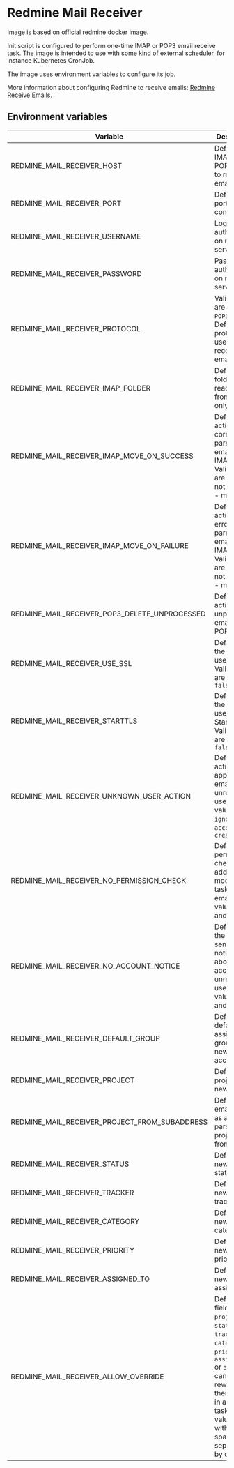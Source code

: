 # Redmine Mail Receiver

Image is based on official redmine docker image.

Init script is configured to perform one-time IMAP or POP3 email receive task.
The image is intended to use with some kind of external scheduler,
for instance Kubernetes CronJob.

The image uses environment variables to configure its job.

More information about configuring Redmine to receive emails:  [Redmine Receive Emails](https://www.redmine.org/projects/redmine/wiki/RedmineReceivingEmails).

## Environment variables


| Variable                                      | Description                                                                                                                                                                                                      |
| --------------------------------------------- | ---------------------------------------------------------------------------------------------------------------------------------------------------------------------------------------------------------------- |
| REDMINE_MAIL_RECEIVER_HOST                    | Defines an IMAP or POP3 server to receiver emails from                                                                                                                                                           |
| REDMINE_MAIL_RECEIVER_PORT                    | Defines TCP port to connect to                                                                                                                                                                                   |
| REDMINE_MAIL_RECEIVER_USERNAME                | Login to authenticate on mail server                                                                                                                                                                             |
| REDMINE_MAIL_RECEIVER_PASSWORD                | Password to authenticate on mail server                                                                                                                                                                          |
| REDMINE_MAIL_RECEIVER_PROTOCOL                | Valid values are `IMAP` or `POP3`. Defines protocol to use to receive emails                                                                                                                                     |
| REDMINE_MAIL_RECEIVER_IMAP_FOLDER             | Defines a folder to read emails from (IMAP only)                                                                                                                                                                 |
| REDMINE_MAIL_RECEIVER_IMAP_MOVE_ON_SUCCESS    | Defines action after correct parsing of email for IMAP only. Valid values are `0` - do not move; `1` - move                                                                                                      |
| REDMINE_MAIL_RECEIVER_IMAP_MOVE_ON_FAILURE    | Defines action after error of parsing of email for IMAP only. Valid values are `0` - do not move; `1` - move                                                                                                     |
| REDMINE_MAIL_RECEIVER_POP3_DELETE_UNPROCESSED | Defines action with unprocessed emails for POP3 only                                                                                                                                                             |
| REDMINE_MAIL_RECEIVER_USE_SSL                 | Defines if the receiver uses SSL. Valid values are `true` and `false`                                                                                                                                            |
| REDMINE_MAIL_RECEIVER_STARTTLS                | Defines if the receiver uses StartTLS. Valid values are `true` and `false`                                                                                                                                       |
| REDMINE_MAIL_RECEIVER_UNKNOWN_USER_ACTION     | Defines action to apply to emails from unregistered users. Valid values are `ignore`, `accept`, `create`                                                                                                         |
| REDMINE_MAIL_RECEIVER_NO_PERMISSION_CHECK     | Defines permission check on addind modifying tasks by email. Valid values are `0` and `1`                                                                                                                        |
| REDMINE_MAIL_RECEIVER_NO_ACCOUNT_NOTICE       | Defines if the receiver sends email notification about a new account for unregistered user. Valid values are `0` and `1`                                                                                         |
| REDMINE_MAIL_RECEIVER_DEFAULT_GROUP           | Defines default assigned to group for new user accounts                                                                                                                                                          |
| REDMINE_MAIL_RECEIVER_PROJECT                 | Defines project for a new task                                                                                                                                                                                   |
| REDMINE_MAIL_RECEIVER_PROJECT_FROM_SUBADDRESS | Defines email to use as a base for parsing project id from it                                                                                                                                                    |
| REDMINE_MAIL_RECEIVER_STATUS                  | Defines a new tasks status                                                                                                                                                                                       |
| REDMINE_MAIL_RECEIVER_TRACKER                 | Defines a new task tracker                                                                                                                                                                                       |
| REDMINE_MAIL_RECEIVER_CATEGORY                | Defines a new task category                                                                                                                                                                                      |
| REDMINE_MAIL_RECEIVER_PRIORITY                | Defines a new task priority                                                                                                                                                                                      |
| REDMINE_MAIL_RECEIVER_ASSIGNED_TO             | Defines a new task assignee                                                                                                                                                                                      |
| REDMINE_MAIL_RECEIVER_ALLOW_OVERRIDE          | Defines fields from `project`, `status`, `tracker`, `category`, `priority`, `assigned_to` or `all` which can be rewritten by their values in a new task. Valid value is a list without spaces separated by comma |


